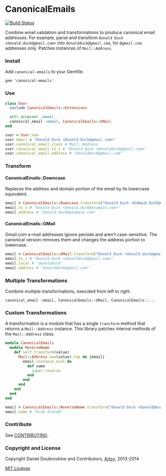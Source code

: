 CanonicalEmails
==============

[![Build Status](https://travis-ci.org/dblock/canonical-emails.png)](https://travis-ci.org/dblock/canonical-emails)

Combine email validation and transformations to produce canonical email addresses. For example, parse and transform `Donald Duck <donald.duck@gmail.com>` into `donaldduck@gmail.com`, for `@gmail.com` addresses only. Patches instances of `Mail::Address`.

### Install

Add `canonical-emails` to your Gemfile.

```
gem 'canonical-emails'
```

### Use

``` ruby
class User
  include CanonicalEmails::Extensions

  attr_accessor :email
  canonical_email :email, CanonicalEmails::GMail
end

user = User.new
user.email = "Donald Duck <Donald.Duck@gmail.com>"
user.canonical_email.class # Mail::Address
user.canonical_email.to_s # "Donald Duck <donaldduck@gmail.com>"
user.canonical_email.address # "donaldduck@gmail.com"
```

### Transform

#### CanonicalEmails::Downcase

Replaces the address and domain portion of the email by its lowercase equivalent.

``` ruby
email = CanonicalEmails::Downcase.transform("Donald Duck <DoNaLD.DuCK@eXaMPLe.CoM>")
email.to_s # "Donald Duck <donald.duck@example.com>"
email.address # "donald.duck@example.com"
```

#### CanonicalEmails::GMail

Gmail.com e-mail addresses ignore periods and aren't case-sensitive. The canonical version removes them and changes the address portion to lowercase.

``` ruby
email = CanonicalEmails::GMail.transform("Donald Duck <donald.duck@gmail.com>")
email.to_s # "Donald Duck <donaldduck@gmail.com>"
email.local # "donaldduck"
email.address # "donaldduck@gmail.com"
```

### Multiple Transformations

Combine multiple transformations, executed from left to right.

```
canonical_email :email, CanonicalEmails::GMail, CanonicalEmails::...
```

### Custom Transformations

A transformation is a module that has a single `transform` method that returns a `Mail::Address` instance. This library patches internal methods of the `Mail::Address` class.

``` ruby
module CanonicalEmails
  module ReverseName
    def self.transform(value)
      Mail::Address.new(value).tap do |email|
        email.instance_eval do
          def name
            super.reverse
          end
        end
      end
    end
  end
end

email = CanonicalEmails::ReverseName.transform("Donald Duck <donald@example.org>")
email.name # "kcuD dlanoD"
```

### Contribute

See [CONTRIBUTING](CONTRIBUTING.md).

### Copyright and License

Copyright Daniel Doubrovkine and Contributors, [Artsy](https://artsy.net), 2013-2014

[MIT License](LICENSE.md)
